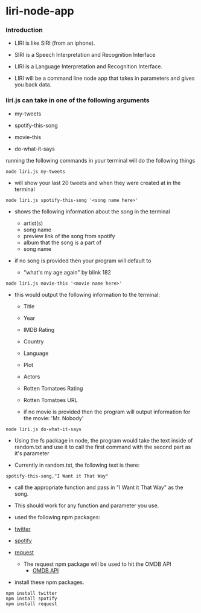 # liri-node-app

### Introduction

* LIRI is like SIRI (from an iphone).

* SIRI is a Speech Interpretation and Recognition Interface

* LIRI is a Language Interpretation and Recognition Interface.

* LIRI will be a command line node app that takes in parameters and gives you back data.

### liri.js can take in one of the following arguments

* my-tweets

* spotify-this-song

* movie-this

* do-what-it-says

running the following commands in your terminal will do the following things

```
node liri.js my-tweets
```
* will show your last 20 tweets and when they were created at in the terminal

```
node liri.js spotify-this-song '<song name here>'
```

* shows the following information about the song in the terminal

	* artist(s)
	* song name
	* preview link of the song from spotify
	* album that the song is a part of
	* song name

* if no song is provided then your program will default to
	* "what's my age again" by blink 182

```
node liri.js movie-this '<movie name here>'
```

* this would output the following information to the terminal:

	* Title
	* Year
	* IMDB Rating
	* Country
	* Language
	* Plot
	* Actors
	* Rotten Tomatoes Rating 
	* Rotten Tomatoes URL

	* if no movie is provided then the program will output information for the movie: 'Mr. Nobody'
		
```
node liri.js do-what-it-says 
```

* Using the fs package in node, the program would take the text inside of random.txt and use it to call the first command with the second part as it's parameter

* Currently in random.txt, the following text is there:

```
spotify-this-song,"I Want it That Way"
```

* call the appropriate function and pass in "I Want it That Way" as the song.

* This should work for any function and parameter you use.

* used the following npm packages:
* [twitter](https://www.npmjs.com/package/twitter)
* [spotify](https://www.npmjs.com/package/spotify)
* [request](https://www.npmjs.com/package/request)
	* The request npm package will be used to hit the OMDB API
		* [OMDB API](http://www.omdbapi.com)

* install these npm packages.

```
npm install twitter
npm install spotify
npm install request
```
